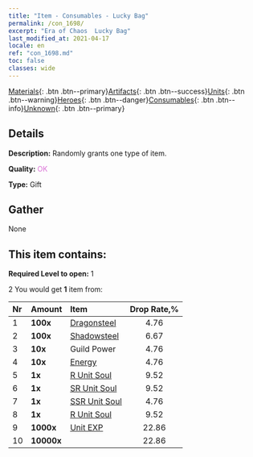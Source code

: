 ```yaml
---
title: "Item - Consumables - Lucky Bag"
permalink: /con_1698/
excerpt: "Era of Chaos  Lucky Bag"
last_modified_at: 2021-04-17
locale: en
ref: "con_1698.md"
toc: false
classes: wide
---
```

 [Materials](/Items/){: .btn .btn--primary}[Artifacts](/Items/Artifacts/){: .btn .btn--success}[Units](/Items/Units/){: .btn .btn--warning}[Heroes](/Items/Heroes/){: .btn .btn--danger}[Consumables](/Items/Consumables/){: .btn .btn--info}[Unknown](/Items/Unknown/){: .btn .btn--primary}

## Details
 **Description:** Randomly grants one type of item.

 **Quality:** <span style="color: #DA70D6">OK</span>

 **Type:** Gift

## Gather

  None

## This item contains:

 **Required Level to open:** 1

 2 You would get **1** item  from:

  | Nr | Amount |     Item    | Drop Rate,% |
  |:---|:-------|:------------|:---------:|
  | 1 |  **100x** | [Dragonsteel](/Items/con_880/) | 4.76 | 
  | 2 |  **100x** | [Shadowsteel](/Items/con_881/) | 6.67 | 
  | 3 |  **10x** | Guild Power | 4.76 | 
  | 4 |  **10x** | [Energy](/Items/con_900/) | 4.76 | 
  | 5 |  **1x** | [R Unit Soul](/Items/con_533/) | 9.52 | 
  | 6 |  **1x** | [SR Unit Soul](/Items/con_534/) | 9.52 | 
  | 7 |  **1x** | [SSR Unit Soul](/Items/con_535/) | 4.76 | 
  | 8 |  **1x** | [R Unit Soul](/Items/con_533/) | 9.52 | 
  | 9 |  **1000x** | [Unit EXP](/Items/con_902/) | 22.86 | 
  | 10 |  **10000x** | <i class="fas fa-coins"/> | 22.86 | 
